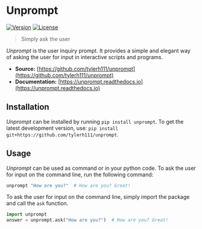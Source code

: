 # Unprompt

[![Version](https://img.shields.io/badge/version-0.0-blue)](https://github.com/tylerh111/unprompt)
[![License](https://img.shields.io/badge/license-MIT-blueviolet)](https://github.com/tylerh111/unprompt/blob/main/LICENSE.md)

> Simply ask the user

*Unprompt* is the user inquiry prompt.
It provides a simple and elegant way of asking the user for input in interactive scripts and programs.

* **Source:** [https://github.com/tylerh111/unprompt](https://github.com/tylerh111/unprompt)
* **Documentation:** [https://unprompt.readthedocs.io](https://unprompt.readthedocs.io)

## Installation

*Unprompt* can be installed by running `pip install unprompt`.
To get the latest development version, use: `pip install git+https://github.com/tylerh111/unprompt`.

## Usage

*Unprompt* can be used as command or in your python code.
To ask the user for input on the command line, run the following command:
```bash
unprompt "How are you?"  # How are you? Great!
```

To ask the user for input on the command line, simply import the package and call the `ask` function.
```python
import unprompt
answer = unprompt.ask("How are you?")  # How are you? Great!
```
